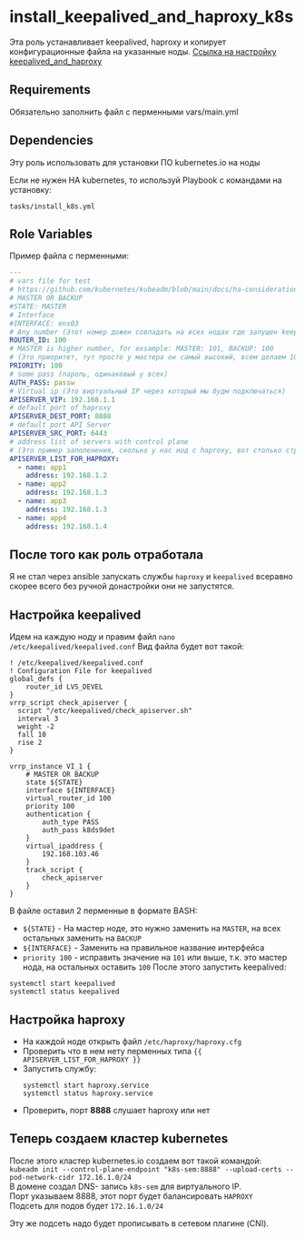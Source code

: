 install_keepalived_and_haproxy_k8s
=========
Эта роль устанавливает keepalived, haproxy и копирует конфигурационные файла на указанные ноды.
[Ссылка на настройку keepalived_and_haproxy](https://github.com/kubernetes/kubeadm/blob/main/docs/ha-considerations.md)

Requirements
------------
Обязательно заполнить файл с перменными vars/main.yml

Dependencies
--------------
Эту роль использовать для установки ПО kubernetes.io на ноды

Если не нужен HA kubernetes, то используй Playbook с командами на установку: 
```
tasks/install_k8s.yml
```

Role Variables
--------------
Пример файла с перменными:
``` yaml
---
# vars file for test
# https://github.com/kubernetes/kubeadm/blob/main/docs/ha-considerations.md#kube-vip
# MASTER OR BACKUP
#STATE: MASTER
# Interface
#INTERFACE: ens03
# Any number (Этот номер дожен совпадать на всех нодах где запущен keepalived)
ROUTER_ID: 100
# MASTER is higher number, for exsample: MASTER: 101, BACKUP: 100
# (Это приоритет, тут просто у мастера он самый высокий, всем делаем 100, мастеру исправляем на 101)
PRIORITY: 100
# some pass (пароль, одинаковый у всех)
AUTH_PASS: passw
# Virtual ip (Это виртуальный IP через который мы будм подключаться)
APISERVER_VIP: 192.168.1.1
# default port of haproxy
APISERVER_DEST_PORT: 8888
# default port API Server
APISERVER_SRC_PORT: 6443
# address list of servers with control plane 
# (Это пример заполенения, сколько у нас нод с haproxy, вот столько строк и пишем в этом файле)
APISERVER_LIST_FOR_HAPROXY:
  - name: app1
    address: 192.168.1.2
  - name: app2
    address: 192.168.1.3
  - name: app3
    address: 192.168.1.3
  - name: app4
    address: 192.168.1.4

```
После того как роль отработала
---------------
Я не стал через ansible запускать службы  `haproxy` и `keepalived` всеравно скорее всего без ручной донастройки они не запустятся.

Настройка keepalived
-------------
Идем на каждую ноду и правим файл `nano /etc/keepalived/keepalived.conf`
Вид файла будет вот такой:
```
! /etc/keepalived/keepalived.conf
! Configuration File for keepalived
global_defs {
    router_id LVS_DEVEL
}
vrrp_script check_apiserver {
  script "/etc/keepalived/check_apiserver.sh"
  interval 3
  weight -2
  fall 10
  rise 2
}

vrrp_instance VI_1 {
    # MASTER OR BACKUP
    state ${STATE}
    interface ${INTERFACE}
    virtual_router_id 100
    priority 100
    authentication {
        auth_type PASS
        auth_pass k8ds9det
    }
    virtual_ipaddress {
        192.168.103.46
    }
    track_script {
        check_apiserver
    }
}
```
В файле оставил 2 перменные в формате BASH:
  * `${STATE}` - На мастер ноде, это нужно заменить на `MASTER`, на всех остальных заменить на `BACKUP`
  * `${INTERFACE}` - Заменить на правильное название интерфейса
  * `priority 100` - исправить значение на `101` или выше, т.к. это мастер нода, на остальных оставить `100`
После этого запустить keepalived:
```
systemctl start keepalived
systemctl status keepalived
```
Настройка haproxy
------------------
  * На каждой ноде открыть файл `/etc/haproxy/haproxy.cfg`
  * Проверить что в нем нету перменных типа `{{ APISERVER_LIST_FOR_HAPROXY }}`
  * Запустить службу: 
    ```
    systemctl start haproxy.service
    systemctl status haproxy.service
    ```
  * Проверить, порт **8888** слушает haproxy или нет

Теперь создаем кластер kubernetes
--------------
После этого кластер kubernetes.io создаем вот такой командой:  
`kubeadm init --control-plane-endpoint "k8s-sem:8888" --upload-certs --pod-network-cidr 172.16.1.0/24`  
В домене создал DNS- запись `k8s-sem` для виртуального IP.  
Порт указываем 8888, этот порт будет балансировать `HAPROXY`  
Подсеть для подов будет `172.16.1.0/24`  

Эту же подсеть надо будет прописывать в сетевом плагине (CNI).

